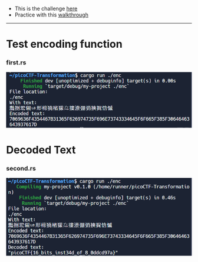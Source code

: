- This is the challenge [here](https://play.picoctf.org/practice/challenge/104?category=3&page=1)
- Practice with this [walkthrough](https://medium.com/@andrewss112/picoctf-write-up-transformation-7d458148e802)
---

# Test encoding function
### first.rs
![alt text](./first.png)


# Decoded Text
### second.rs
![alt text](./second.png)